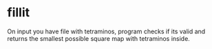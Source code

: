 # fillit
On input you have file with tetraminos, program checks if its valid and returns the smallest possible square map with tetraminos inside.
